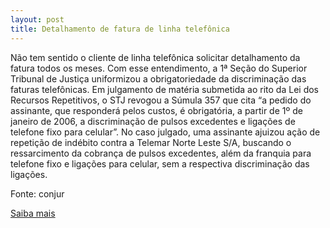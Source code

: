 ```yaml
---
layout: post
title: Detalhamento de fatura de linha telefônica
---
```

<p>Não tem sentido o cliente de linha telefônica solicitar detalhamento da fatura todos os meses. Com esse entendimento, a 1ª Seção do Superior Tribunal de Justiça uniformizou a obrigatoriedade da discriminação das faturas telefônicas. Em julgamento de matéria submetida ao rito da Lei dos Recursos Repetitivos, o STJ revogou a Súmula 357 que cita “a pedido do assinante, que responderá pelos custos, é obrigatória, a partir de 1º de janeiro de 2006, a discriminação de pulsos excedentes e ligações de telefone fixo para celular”. No caso julgado, uma assinante ajuizou ação de repetição de indébito contra a Telemar Norte Leste S/A, buscando o ressarcimento da cobrança de pulsos excedentes, além da franquia para telefone fixo e ligações para celular, sem a respectiva discriminação das ligações.</p><p>Fonte: conjur</p><p><a href="http://www.conjur.com.br/2009-jun-01/assinante-solicitar-detalhamento-conta-telefonica-vez" target="_blank">Saiba mais </a></p>

